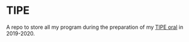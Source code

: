 # TIPE

A repo to store all my program during the preparation of my [TIPE oral](https://fr.wikipedia.org/wiki/Travail_d%27initiative_personnelle_encadr%C3%A9) in 2019-2020.
